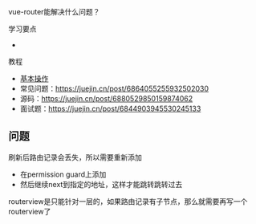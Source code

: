 vue-router能解决什么问题？

学习要点

- 

教程

- [基本操作](https://juejin.cn/post/6964779204462247950#heading-11)
- 常见问题：https://juejin.cn/post/6864055255932502030
- 源码：https://juejin.cn/post/6880529850159874062
- 面试题：https://juejin.cn/post/6844903945530245133

## 问题

刷新后路由记录会丢失，所以需要重新添加

- 在permission guard上添加
- 然后继续next到指定的地址，这样才能跳转跳转过去

routerview是只能针对一层的，如果路由记录有子节点，那么就需要再写一个routerview了

